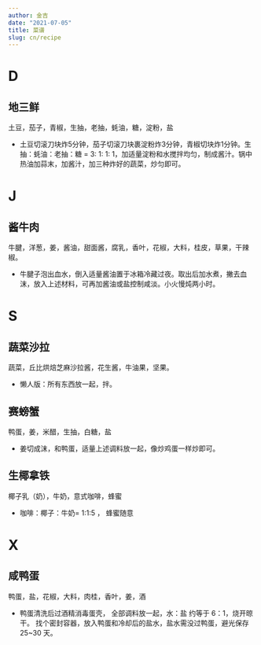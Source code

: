 ```yaml
---
author: 金吉
date: "2021-07-05"
title: 菜谱
slug: cn/recipe
---
```



# D

## 地三鲜

土豆，茄子，青椒，生抽，老抽，蚝油，糖，淀粉，盐

- 土豆切滚刀块炸5分钟，茄子切滚刀块裹淀粉炸3分钟，青椒切块炸1分钟。生抽：蚝油：老抽：糖 = 3: 1: 1: 1，加适量淀粉和水搅拌均匀，制成酱汁。锅中热油加蒜末，加酱汁，加三种炸好的蔬菜，炒匀即可。



# J

## 酱牛肉

牛腱，洋葱，姜，酱油，甜面酱，腐乳，香叶，花椒，大料，桂皮，草果，干辣椒。

-   牛腱子泡出血水，倒入适量酱油置于冰箱冷藏过夜。取出后加水煮，撇去血沫，放入上述材料，可再加酱油或盐控制咸淡。小火慢炖两小时。




# S

## 蔬菜沙拉

蔬菜，丘比烘焙芝麻沙拉酱，花生酱，牛油果，坚果。

-   懒人版：所有东西放一起，拌。

## 赛螃蟹

鸭蛋，姜，米醋，生抽，白糖，盐

- 姜切成沫，和鸭蛋，适量上述调料放一起，像炒鸡蛋一样炒即可。

## 生椰拿铁

椰子乳（奶），牛奶，意式咖啡，蜂蜜

- 咖啡：椰子：牛奶= 1:1:5 ， 蜂蜜随意


# X

## 咸鸭蛋

鸭蛋，盐，花椒，大料，肉桂，香叶，姜，酒

- 鸭蛋清洗后过酒精消毒蛋壳， 全部调料放一起，水：盐 约等于 6：1，烧开晾干。 找个密封容器，放入鸭蛋和冷却后的盐水，盐水需没过鸭蛋，避光保存25~30 天。

